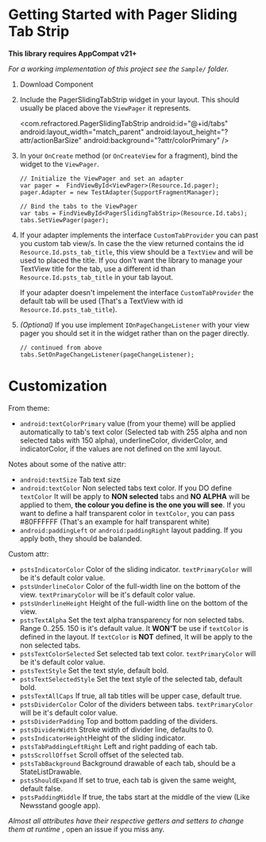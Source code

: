 # Getting Started with Pager Sliding Tab Strip

**This library requires AppCompat v21+**

*For a working implementation of this project see the `Sample/` folder.*

  1. Download Component

  2. Include the PagerSlidingTabStrip widget in your layout. This should usually be placed
     above the `ViewPager` it represents.

        <com.refractored.PagerSlidingTabStrip
            android:id="@+id/tabs"
            android:layout_width="match_parent"
            android:layout_height="?attr/actionBarSize"
            android:background="?attr/colorPrimary" />

  3. In your `OnCreate` method (or `OnCreateView` for a fragment), bind the
     widget to the `ViewPager`.

         // Initialize the ViewPager and set an adapter
         var pager =  FindViewById<ViewPager>(Resource.Id.pager);
         pager.Adapter = new TestAdapter(SupportFragmentManager);

         // Bind the tabs to the ViewPager
         var tabs = FindViewById<PagerSlidingTabStrip>(Resource.Id.tabs);
         tabs.SetViewPager(pager);

  4. If your adapter implements the interface `CustomTabProvider` you can past you custom tab view/s.
     In case the the view returned contains the id `Resource.Id.psts_tab_title`, this view should be a `TextView`  and will be used to placed the title. If you don't want the library to manage your TextView title for the tab, use a different id than `Resource.Id.psts_tab_title` in your tab layout.

     If your adapter doesn't impelement the interface `CustomTabProvider` the default tab will be used (That's a TextView with id `Resource.Id.psts_tab_title`).

  5. *(Optional)* If you use implement `IOnPageChangeListener` with your view pager
     you should set it in the widget rather than on the pager directly.

         // continued from above
         tabs.SetOnPageChangeListener(pageChangeListener);

# Customization

From theme:

* `android:textColorPrimary` value (from your theme) will be applied automatically to tab's text color (Selected tab with 255 alpha and non selected tabs with 150 alpha), underlineColor, dividerColor, and indicatorColor, if the values are not defined on the xml layout.

Notes about some of the native attr:

* `android:textSize` Tab text size
* `android:textColor` Non selected tabs text color. If you DO define `textColor` It will be apply to **NON selected** tabs and **NO ALPHA** will be applied to them, **the colour you define is the one you will see**. If you want to define a half transparent color in `textColor`, you can pass #80FFFFFF (That's an example for half transparent white)
* `android:paddingLeft` or `android:paddingRight` layout padding. If you apply both, they should be balanded. 

Custom attr:

* `pstsIndicatorColor` Color of the sliding indicator. `textPrimaryColor` will be it's default color value.
* `pstsUnderlineColor` Color of the full-width line on the bottom of the view. `textPrimaryColor` will be it's default color value.
* `pstsUnderlineHeight` Height of the full-width line on the bottom of the view.
* `pstsTextAlpha` Set the text alpha transparency for non selected tabs. Range 0..255. 150 is it's default value. It **WON'T** be use if `textColor` is defined in the layout. If `textColor` is **NOT** defined, It will be apply to the non selected tabs.
* `pstsTextColorSelected` Set selected tab text color. `textPrimaryColor` will be it's default color value.
* `pstsTextStyle` Set the text style, default bold.
* `pstsTextSelectedStyle` Set the text style of the selected tab, default bold.
* `pstsTextAllCaps` If true, all tab titles will be upper case, default true.
* `pstsDividerColor` Color of the dividers between tabs. `textPrimaryColor` will be it's default color value.
* `pstsDividerPadding` Top and bottom padding of the dividers.
* `pstsDividerWidth` Stroke width of divider line, defaults to 0.
* `pstsIndicatorHeight`Height of the sliding indicator.
* `pstsTabPaddingLeftRight` Left and right padding of each tab.
* `pstsScrollOffset` Scroll offset of the selected tab.
* `pstsTabBackground` Background drawable of each tab, should be a StateListDrawable.
* `pstsShouldExpand` If set to true, each tab is given the same weight, default false.
* `pstsPaddingMiddle` If true, the tabs start at the middle of the view (Like Newsstand google app).

*Almost all attributes have their respective getters and setters to change them at runtime* , open an issue if you miss any.